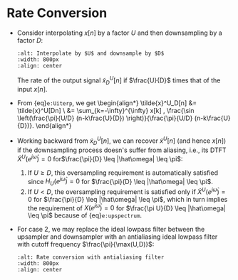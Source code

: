 # Rate Conversion
* Consider interpolating $x[n]$ by a factor $U$ and then downsampling
  by a factor $D$:
  ```{image} ../figs/rateconv1.jpg 
  :alt: Interpolate by $U$ and downsample by $D$ 
  :width: 800px 
  :align: center 
  ``` 
  The rate of the output signal $\tilde{x}^U_D[n]$ if $\frac{U}{D}$
  times that of the input $x[n]$.

* From {eq}`e:Uiterp`, we get
  \begin{align*}
  \tilde{x}^U_D[n] &= \tilde{x}^U[Dn]
  \\
  &= 
  \sum_{k=-\infty}^{\infty} x[k] \, \frac{\sin
  \left(\frac{\pi}{U/D} (n-k\frac{U}{D}) \right)}{\frac{\pi}{U/D}
  (n-k\frac{U}{D})}.
  \end{align*}
  
* Working backward from $\tilde{x}^U_D[n]$, we can recover
  $\tilde{x}^U[n]$ (and hence $x[n]$) if the downsampling process
  doesn's suffer from aliasing, i.e., its DTFT
  $\tilde{X}^U(e^{j\hat\omega}) = 0$ for$\frac{\pi}{D} \leq
  |\hat\omega| \leq \pi$:
  1. If $U \geq D$, this oversampling requirement is automatically
     satisfied since $H_U(e^{j\hat\omega}) = 0$ for $\frac{\pi}{D} \leq
     |\hat\omega| \leq \pi$.
  2. If $U < D$, the oversampling requirement is satisfied only
      if $\tilde{X}^U(e^{j\hat\omega}) = 0$ for $\frac{\pi}{D} \leq
      |\hat\omega| \leq \pi$, which in turn implies the requirement of
      $X(e^{j\hat\omega}) = 0$ for $\frac{\pi U}{D} \leq
      |\hat\omega| \leq \pi$ because of  {eq}`e:upspectrum`.

* For case 2, we may replace the ideal lowpass filter between the
  upsampler and downsampler with an antialiasing ideal lowpass filter
  with cutoff frequency $\frac{\pi}{\max(U,D)}$:
  ```{image} ../figs/rateconv2.jpg 
  :alt: Rate conversion with antialiasing filter 
  :width: 800px 
  :align: center 
  ``` 
